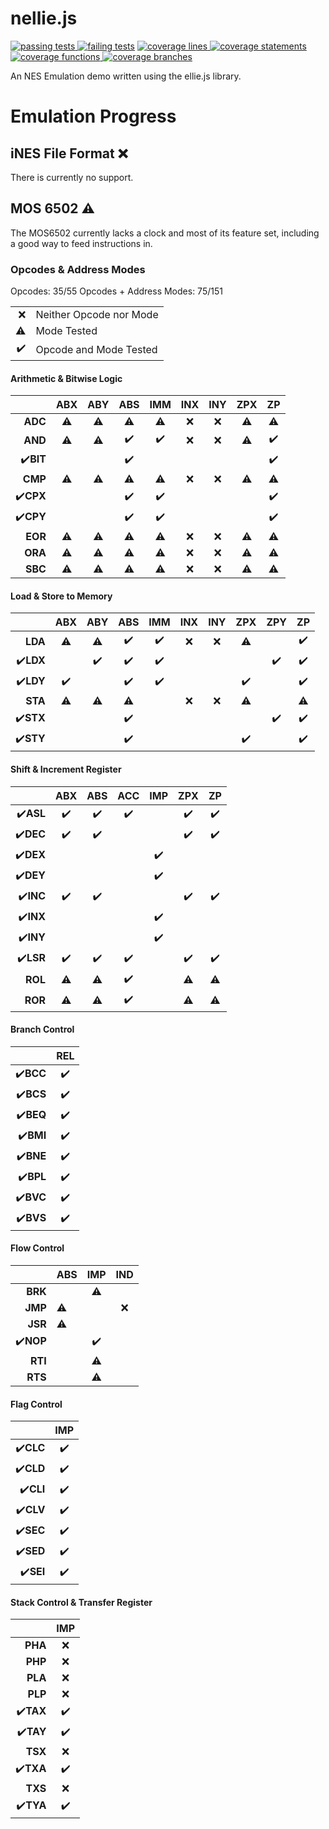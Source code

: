 # nellie.js
[![passing tests](https://img.shields.io/badge/dynamic/json?color=success&label=Tests&query=stats.passes&suffix=%20passing&url=https%3A%2F%2Fellieproject.github.io%2Fnellie.js%2Ftest.json&logo=github&logoColor=white)
![failing tests](https://img.shields.io/badge/dynamic/json?color=critical&label=Tests&query=stats.failures&suffix=%20failing&url=https%3A%2F%2Fellieproject.github.io%2Fnellie.js%2Ftest.json&logo=github&logoColor=white)](https://github.com/ellieproject/nellie.js/actions/workflows/node.js.yml)
[![coverage lines](https://img.shields.io/badge/dynamic/json?color=informational&label=Coverage&query=total.lines.pct&suffix=%25%20lines&url=https%3A%2F%2Fellieproject.github.io%2Fnellie.js%2Fcoverage%2Fcoverage-summary.json&logo=github&logoColor=white)
![coverage statements](https://img.shields.io/badge/dynamic/json?color=informational&label=Coverage&query=total.statements.pct&suffix=%25%20statements&url=https%3A%2F%2Fellieproject.github.io%2Fnellie.js%2Fcoverage%2Fcoverage-summary.json&logo=github&logoColor=white)
![coverage functions](https://img.shields.io/badge/dynamic/json?color=informational&label=Coverage&query=total.functions.pct&suffix=%25%20functions&url=https%3A%2F%2Fellieproject.github.io%2Fnellie.js%2Fcoverage%2Fcoverage-summary.json&logo=github&logoColor=white)
![coverage branches](https://img.shields.io/badge/dynamic/json?color=informational&label=Coverage&query=total.branches.pct&suffix=%25%20branches&url=https%3A%2F%2Fellieproject.github.io%2Fnellie.js%2Fcoverage%2Fcoverage-summary.json&logo=github&logoColor=white)](https://ellieproject.github.io/nellie.js/coverage)

An NES Emulation demo written using the ellie.js library.

# Emulation Progress

## iNES File Format ❌

There is currently no support.

## MOS 6502 ⚠️

The MOS6502 currently lacks a clock and most of its feature set, including a good way to feed instructions in.

### Opcodes & Address Modes

Opcodes: 35/55
Opcodes + Address Modes: 75/151

|    |                          |
|---:|--------------------------|
| ❌ | Neither Opcode nor Mode  |
| ⚠️ | Mode Tested              |
| ✔️ | Opcode and Mode Tested |

#### Arithmetic & Bitwise Logic

|           | ABX | ABY | ABS | IMM | INX | INY | ZPX | ZP |
|----------:|:---:|:---:|:---:|:---:|:---:|:---:|:---:|:---:|
|   **ADC** | ⚠️ |  ⚠️ | ⚠️  | ⚠️ | ❌  | ❌  | ⚠️  | ⚠️  |
|   **AND** | ⚠️ |  ⚠️ | ✔️  | ✔️ | ❌  | ❌  | ⚠️  | ✔️  |
| ✔️**BIT** |    |     | ✔️  |     |      |     |     | ✔️  |
|   **CMP** | ⚠️ |  ⚠️ | ⚠️  | ⚠️ | ❌  | ❌  | ⚠️  | ⚠️  |
| ✔️**CPX** |    |     | ✔️  | ✔️ |      |     |     | ✔️  |
| ✔️**CPY** |    |     | ✔️  | ✔️ |      |     |     | ✔️  |
|   **EOR** | ⚠️ |  ⚠️ | ⚠️  | ⚠️ | ❌  | ❌  | ⚠️  | ⚠️  |
|   **ORA** | ⚠️ |  ⚠️ | ⚠️  | ⚠️ | ❌  | ❌  | ⚠️  | ⚠️  |
|   **SBC** | ⚠️ |  ⚠️ | ⚠️  | ⚠️ | ❌  | ❌  | ⚠️  | ⚠️  |

#### Load & Store to Memory

|           | ABX | ABY | ABS | IMM | INX | INY | ZPX | ZPY | ZP |
|----------:|:---:|:---:|:---:|:---:|:---:|:---:|:---:|:---:|:---:|
|   **LDA** | ⚠️  | ⚠️ | ✔️ | ✔️   | ❌ |  ❌ |  ⚠️ |     | ✔️ |
| ✔️**LDX** |     | ✔️ | ✔️ | ✔️   |     |     |     |  ✔️ | ✔️ |
| ✔️**LDY** | ✔️  |    | ✔️ | ✔️   |     |     |  ✔️ |     | ✔️ |
|   **STA** | ⚠️  | ⚠️ | ⚠️ |      | ❌ |  ❌ |  ⚠️ |     | ⚠️ |
| ✔️**STX** |     |    | ✔️ |      |     |     |     |  ✔️ | ✔️ |
| ✔️**STY** |     |    | ✔️ |      |     |     |  ✔️ |     | ✔️ |

#### Shift & Increment Register

|           | ABX | ABS | ACC | IMP | ZPX | ZP |
|----------:|:---:|:---:|:---:|:---:|:---:|:---:|
| ✔️**ASL** | ✔️ | ✔️  |  ✔️ |     |  ✔️ | ✔️ |
| ✔️**DEC** | ✔️ | ✔️  |     |     |  ✔️ | ✔️ |
| ✔️**DEX** |    |     |      | ✔️ |     |     |
| ✔️**DEY** |    |     |      | ✔️ |     |     |
| ✔️**INC** | ✔️ | ✔️  |     |     |  ✔️ | ✔️ |
| ✔️**INX** |    |     |      | ✔️ |     |     |
| ✔️**INY** |    |     |      | ✔️ |     |     |
| ✔️**LSR** | ✔️ | ✔️  |  ✔️ |     |  ✔️ | ✔️ |
|   **ROL** | ⚠️ | ⚠️  |  ✔️ |     |  ⚠️ | ⚠️ |
|   **ROR** | ⚠️ | ⚠️  |  ✔️ |     |  ⚠️ | ⚠️ |

#### Branch Control

|           | REL |
|----------:|:---:|
| ✔️**BCC** | ✔️ |
| ✔️**BCS** | ✔️ |
| ✔️**BEQ** | ✔️ |
| ✔️**BMI** | ✔️ |
| ✔️**BNE** | ✔️ |
| ✔️**BPL** | ✔️ |
| ✔️**BVC** | ✔️ |
| ✔️**BVS** | ✔️ |

#### Flow Control

|           | ABS | IMP | IND |
|----------:|-----|:---:|:---:|
|   **BRK** |     |  ⚠️ |     |
|   **JMP** | ⚠️ |      |  ❌ |
|   **JSR** | ⚠️ |      |     |
| ✔️**NOP** |    |   ✔️ |     |
|   **RTI** |     |  ⚠️ |     |
|   **RTS** |     |  ⚠️ |     |

#### Flag Control

|           | IMP |
|----------:|:---:|
| ✔️**CLC** | ✔️ |
| ✔️**CLD** | ✔️ |
| ✔️**CLI** | ✔️ |
| ✔️**CLV** | ✔️ |
| ✔️**SEC** | ✔️ |
| ✔️**SED** | ✔️ |
| ✔️**SEI** | ✔️ |

#### Stack Control & Transfer Register

|           | IMP |
|----------:|:---:|
|   **PHA** | ❌ |
|   **PHP** | ❌ |
|   **PLA** | ❌ |
|   **PLP** | ❌ |
| ✔️**TAX** | ✔️ |
| ✔️**TAY** | ✔️ |
|   **TSX** | ❌ |
| ✔️**TXA** | ✔️ |
|   **TXS** | ❌ |
| ✔️**TYA** | ✔️ |
